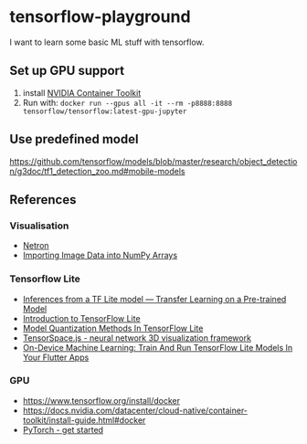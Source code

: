# tensorflow-playground
I want to learn some basic ML stuff with tensorflow.

## Set up GPU support

1. install [NVIDIA Container Toolkit](https://github.com/NVIDIA/nvidia-docker)
2. Run with: `docker run --gpus all -it --rm -p8888:8888 tensorflow/tensorflow:latest-gpu-jupyter`

## Use predefined model

https://github.com/tensorflow/models/blob/master/research/object_detection/g3doc/tf1_detection_zoo.md#mobile-models

## References


### Visualisation

- [Netron](https://github.com/lutzroeder/netron)
- [Importing Image Data into NumPy Arrays](https://www.pluralsight.com/guides/importing-image-data-into-numpy-arrays)

### Tensorflow Lite

- [Inferences from a TF Lite model — Transfer Learning on a Pre-trained Model](https://towardsdatascience.com/inferences-from-a-tf-lite-model-transfer-learning-on-a-pre-trained-model-e16e7c5f0ee6)
- [Introduction to TensorFlow Lite](https://studymachinelearning.com/introduction-to-tensorflow-lite/)
- [Model Quantization Methods In TensorFlow Lite](https://studymachinelearning.com/model-quantization-methods-in-tensorflow-lite/)
- [TensorSpace.js - neural network 3D visualization framework](https://tensorspace.org/)
- [On-Device Machine Learning: Train And Run TensorFlow Lite Models In Your Flutter Apps](https://medium.com/google-cloud/on-device-machine-learning-train-and-run-tensorflow-lite-models-in-your-flutter-apps-15ea796e5ad4)

### GPU

- https://www.tensorflow.org/install/docker
- https://docs.nvidia.com/datacenter/cloud-native/container-toolkit/install-guide.html#docker
- [PyTorch - get started](https://pytorch.org/get-started/locally/)
